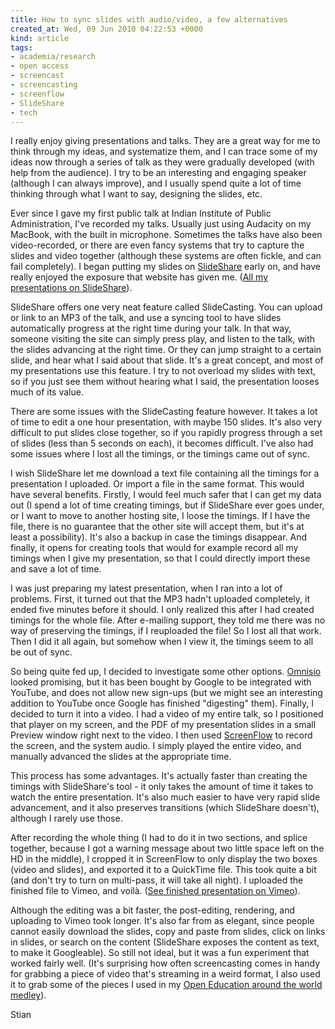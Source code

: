 ```yaml
---
title: How to sync slides with audio/video, a few alternatives
created_at: Wed, 09 Jun 2010 04:22:53 +0000
kind: article
tags:
- academia/research
- open access
- screencast
- screencasting
- screenflow
- SlideShare
- tech
---
```


I really enjoy giving presentations and talks. They are a great way for
me to think through my ideas, and systematize them, and I can trace some
of my ideas now through a series of talk as they were gradually
developed (with help from the audience). I try to be an interesting and
engaging speaker (although I can always improve), and I usually spend
quite a lot of time thinking through what I want to say, designing the
slides, etc.

Ever since I gave my first public talk at Indian Institute of Public
Administration, I've recorded my talks. Usually just using Audacity on
my MacBook, with the built in microphone. Sometimes the talks have also
been video-recorded, or there are even fancy systems that try to capture
the slides and video together (although these systems are often fickle,
and can fail completely). I began putting my slides on
[SlideShare](http://slideshare.net) early on, and have really enjoyed
the exposure that website has given me. ([All my presentations on
SlideShare](http://www.slideshare.net/houshuang)).

SlideShare offers one very neat feature called SlideCasting. You can
upload or link to an MP3 of the talk, and use a syncing tool to have
slides automatically progress at the right time during your talk. In
that way, someone visiting the site can simply press play, and listen to
the talk, with the slides advancing at the right time. Or they can jump
straight to a certain slide, and hear what I said about that slide. It's
a great concept, and most of my presentations use this feature. I try to
not overload my slides with text, so if you just see them without
hearing what I said, the presentation looses much of its value.

There are some issues with the SlideCasting feature however. It takes a
lot of time to edit a one hour presentation, with maybe 150 slides. It's
also very difficult to put slides close together, so if you rapidly
progress through a set of slides (less than 5 seconds on each), it
becomes difficult. I've also had some issues where I lost all the
timings, or the timings came out of sync.

I wish SlideShare let me download a text file containing all the timings
for a presentation I uploaded. Or import a file in the same format. This
would have several benefits. Firstly, I would feel much safer that I can
get my data out (I spend a lot of time creating timings, but if
SlideShare ever goes under, or I want to move to another hosting site, I
loose the timings. If I have the file, there is no guarantee that the
other site will accept them, but it's at least a possibility). It's also
a backup in case the timings disappear. And finally, it opens for
creating tools that would for example record all my timings when I give
my presentation, so that I could directly import these and save a lot of
time.

I was just preparing my latest presentation, when I ran into a lot of
problems. First, it turned out that the MP3 hadn't uploaded completely,
it ended five minutes before it should. I only realized this after I had
created timings for the whole file. After e-mailing support, they told
me there was no way of preserving the timings, if I reuploaded the file!
So I lost all that work. Then I did it all again, but somehow when I
view it, the timings seem to all be out of sync.

So being quite fed up, I decided to investigate some other options.
[Omnisio](http://www.omnisio.com/) looked promising, but it has been
bought by Google to be integrated with YouTube, and does not allow new
sign-ups (but we might see an interesting addition to YouTube once
Google has finished "digesting" them). Finally, I decided to turn it
into a video. I had a video of my entire talk, so I positioned that
player on my screen, and the PDF of my presentation slides in a small
Preview window right next to the video. I then used
[ScreenFlow](http://www.telestream.net/screen-flow/overview.htm) to
record the screen, and the system audio. I simply played the entire
video, and manually advanced the slides at the appropriate time.

This process has some advantages. It's actually faster than creating the
timings with SlideShare's tool - it only takes the amount of time it
takes to watch the entire presentation. It's also much easier to have
very rapid slide advancement, and it also preserves transitions (which
SlideShare doesn't), although I rarely use those.

After recording the whole thing (I had to do it in two sections, and
splice together, because I got a warning message about two little space
left on the HD in the middle), I cropped it in ScreenFlow to only
display the two boxes (video and slides), and exported it to a QuickTime
file. This took quite a bit (and don't try to turn on multi-pass, it
will take all night). I uploaded the finished file to Vimeo, and voilà.
([See finished presentation on Vimeo](http://vimeo.com/12407128)).

Although the editing was a bit faster, the post-editing, rendering, and
uploading to Vimeo took longer. It's also far from as elegant, since
people cannot easily download the slides, copy and paste from slides,
click on links in slides, or search on the content (SlideShare exposes
the content as text, to make it Googleable). So still not ideal, but it
was a fun experiment that worked fairly well. (It's surprising how often
screencasting comes in handy for grabbing a piece of video that's
streaming in a weird format, I also used it to grab some of the pieces I
used in my [Open Education around the world
medley](http://www.youtube.com/user/houshuang#p/a/u/2/eRbWXKnxB2c)).

Stian
